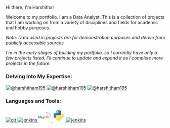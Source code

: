 Hi there, I'm Harshitha!

Welcome to my portfolio. I am a Data Analyst. This is a collection of projects that I am working on from a variety of disciplines and fields for academic and hobby purposes.

*Note: Data used in projects are for demonstration purposes and derive from publicly accessible sources*

*I'm in the early stages of building my portfolio, so I currently have only a few projects listed. I'll continue to update and expand it as I complete more projects in the future.*


<h3 align="left">Delving Into My Expertise:</h3>
<p align="left">
<a href="https://public.tableau.com/app/profile/harshitha.madihalli/vizzes" target="blank"><img align="center" src="https://i.pcmag.com/imagery/reviews/03ET1vJXgWnmfrLZ7g542br-5.fit_scale.size_760x427.v1569475368.jpg" alt="@harshitham195" height="30" width="40" /></a>
<a href="https://www.hackerrank.com/profile/harshitham195" target="blank"><img align="center" src="https://raw.githubusercontent.com/rahuldkjain/github-profile-readme-generator/master/src/images/icons/Social/hackerrank.svg" alt="@harshitham195" height="30" width="40" /></a>
<a href="https://leetcode.com/Harshitham95/" target="blank"><img align="center" src="https://cdn.cdo.mit.edu/wp-content/uploads/sites/67/2021/01/0_zuhXdNAIUoxEem4--768x512.png" alt="@harshitham195" height="30" width="40" /></a>
</p>

<h3 align="left">Languages and Tools:</h3>
<p align="left"> <a href="https://git-scm.com/" target="_blank" rel="noreferrer"> <img src="https://www.vectorlogo.zone/logos/git-scm/git-scm-icon.svg" alt="git" width="40" height="40"/> </a> <a href="https://www.jenkins.io" target="_blank" rel="noreferrer"> <img src="https://www.vectorlogo.zone/logos/jenkins/jenkins-icon.svg" alt="jenkins" width="40" height="40"/> </a> <a href="https://www.mysql.com/" target="_blank" rel="noreferrer"> <img src="https://raw.githubusercontent.com/devicons/devicon/master/icons/mysql/mysql-original-wordmark.svg" alt="mysql" width="40" height="40"/> </a> <a href="https://www.python.org" target="_blank" rel="noreferrer"> <img src="https://raw.githubusercontent.com/devicons/devicon/master/icons/python/python-original.svg" alt="python" width="40" height="40"/> </a> <a href="[https://www.jenkins.io" target="_blank" rel="noreferrer](https://www.investopedia.com/thmb/RaxzKE6Bgmh1uzjH6EOFhMMHYX0=/1500x0/filters:no_upscale():max_bytes(150000):strip_icc()/excel_ms-5bfc379146e0fb00511cdefe.jpg)https://www.investopedia.com/thmb/RaxzKE6Bgmh1uzjH6EOFhMMHYX0=/1500x0/filters:no_upscale():max_bytes(150000):strip_icc()/excel_ms-5bfc379146e0fb00511cdefe.jpg"> <img src="[https://www.vectorlogo.zone/logos/jenkins/jenkins-icon.svg](https://www.investopedia.com/thmb/RaxzKE6Bgmh1uzjH6EOFhMMHYX0=/1500x0/filters:no_upscale():max_bytes(150000):strip_icc()/excel_ms-5bfc379146e0fb00511cdefe.jpg)https://www.investopedia.com/thmb/RaxzKE6Bgmh1uzjH6EOFhMMHYX0=/1500x0/filters:no_upscale():max_bytes(150000):strip_icc()/excel_ms-5bfc379146e0fb00511cdefe.jpg" alt="jenkins" width="40" height="40"/></p>
